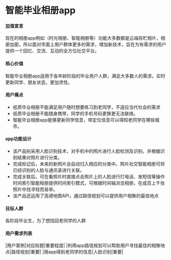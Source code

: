 # 智能毕业相册app

#### 加值宣言
现在的相册app例如（时光相册、智能相册等）功能大多数都是云端存贮相片，相册加密。所以面对市面上用户群体更多的需求，增加新技术，旨在为有需求的用户提供一个回忆、交流、互动的全方位社交平台。

#### 核心价值
智能毕业相册app适用于各年龄阶段的毕业用户人群，满足大多数人的需求。实时更新同学、朋友状态，更加灵性。

#### 用户痛点
- 纸质毕业相册不能满足用户随时想要练习到老同学，不适应当代社会的需求
- 纸质毕业相册不能随身携带，同学的手机号码更换更无法联络。
- 智能毕业相册app能够更新同学信息，带定位信息可以得知老同学在哪些城市。

#### app功能设计
- 该产品别采用人脸识别技术，对手机中的照片进行人脸检测及识别，并根据识别结果对照片进行分类。
- 完成标记后，未来的新照片会自动归入相应的分类中。照片社交智能相册可将已经识别的人脸与通讯录进行关联。
- 完成关联后，可在看照片时直接点击照片上的人脸进行打电话、发短信等操作时间索引智能相册提供时间索引模式，可根据时间轴浏览相册，在成百上千张照片中找寻轻而易举。
- 该产品还运用了高德地图API，通过路径规划可以提供用户相聚的最佳地点

#### 目标人群
各阶段毕业生，为了想找回老同学的人群

#### 用户需求列表
|用户案例|对应标题|重要程度|
|利用app路径规划可以帮助用户寻找最佳的相聚地点|路径规划|重要|
|用app得到老同学的信息|人脸识别|重要|
